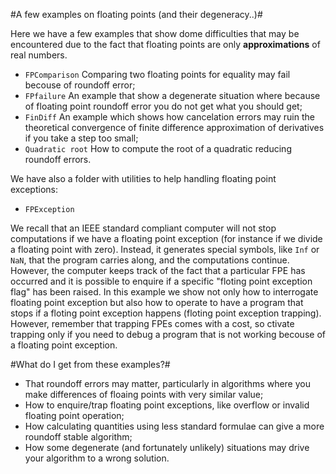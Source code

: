 #A few examples on floating points (and their degeneracy..)#

Here we have a few examples that show dome difficulties that may be encountered due to the fact that floating points are only **approximations** of real numbers.


- `FPComparison` Comparing two floating points for equality may fail becouse of roundoff error;
- `FPfailure` An example that show a degenerate situation where because of floating point roundoff error you do not get what you should get;
- `FinDiff` An example which shows how cancelation errors may ruin the theoretical convergence of finite difference approximation of derivatives if you take a step too small;
- `Quadratic root` How to compute the root of a quadratic reducing roundoff errors.

We have also a folder with utilities to help handling floating point exceptions:

- `FPException`

We recall that an IEEE standard compliant computer will not stop computations if we have a floating point exception (for instance if we divide a floating point with zero).
Instead, it generates special symbols, like `Inf` or `NaN`, that the program carries along, and the computations continue. However, the computer keeps track of the fact that a particular FPE has occurred and it is possible to enquire if a specific "floting point exception flag" has been raised. In this example we show not only how to interrogate
floating point exception but also how to operate to have a program that stops if a floting point exception happens (floting point exception trapping). However, remember that trapping FPEs comes with a cost, so ctivate trapping only if you need to debug a program that is not working becouse of a floating point exception.  

#What do I get from these examples?#
- That roundoff errors may matter, particularly in algorithms where you make differences of floaing points with very similar value;
- How to enquire/trap floating point exceptions, like overflow or invalid floating point operation;
- How calculating quantities using less standard formulae can give a more roundoff stable algorithm;
- How some degenerate (and fortunately unlikely) situations may drive your algorithm to a wrong solution.
